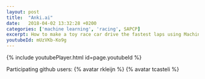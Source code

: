 ```yaml
---
layout: post
title:  "Anki.ai"
date:   2018-04-02 13:32:28 +0200
categories: ['machine learning', 'racing', SAPCP]
excerpt: How to make a toy race car drive the fastest laps using Machine Learning
youtubeId: mUzVKb-Ko9g
---
```


{% include youtubePlayer.html id=page.youtubeId %}

Participating github users:
{% avatar rkleijn %}
{% avatar tcasteli %}